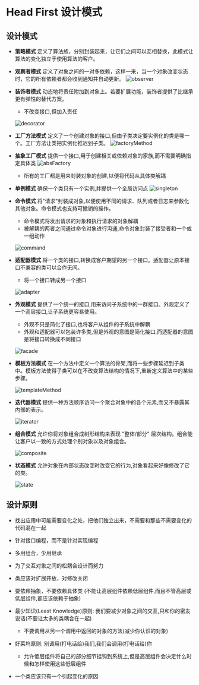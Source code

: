# Head First 设计模式

## 设计模式

- **策略模式** 定义了算法族，分别封装起来，让它们之间可以互相替换，此模式让算法的变化独立于使用算法的客户。

- **观察者模式** 定义了对象之间的一对多依赖，这样一来，当一个对象改变状态时，它的所有依赖者都会收到通知并自动更新。
![observer](http://note.youdao.com/yws/public/resource/d5272cb82a3d24975b3a1798e08f0c43/xmlnote/WEBRESOURCE6093b84e2a557e5f6a7392513782d08e/1723)

- **装饰者模式** 动态地将责任附加到对象上。若要扩展功能，装饰者提供了比继承更有弹性的替代方案。

    - 不改变接口,但加入责任

    ![decorator](http://note.youdao.com/yws/public/resource/d5272cb82a3d24975b3a1798e08f0c43/xmlnote/WEBRESOURCEe18537b3d0a3a8f9a4152bd941d5e496/1725)

- **工厂方法模式** 定义了一个创建对象的接口,但由子类决定要实例化的类是哪一个。工厂方法让类把实例化推迟到子类。
![factoryMethod](http://note.youdao.com/yws/public/resource/d5272cb82a3d24975b3a1798e08f0c43/xmlnote/WEBRESOURCEdc90c73693c9d6c4eddad2bf67ad2188/1717)

- **抽象工厂模式** 提供一个接口,用于创建相关或依赖对象的家族,而不需要明确指定具体类
![absFactory](http://note.youdao.com/yws/public/resource/d5272cb82a3d24975b3a1798e08f0c43/xmlnote/WEBRESOURCE9772fc9950a73f76aa20456de90bbf1c/1720)

    - 所有的工厂都是用来封装对象的创建,以便将代码从具体类解耦

- **单例模式** 确保一个类只有一个实例,并提供一个全局访问点
![singleton](http://note.youdao.com/yws/public/resource/d5272cb82a3d24975b3a1798e08f0c43/xmlnote/WEBRESOURCE193d5f5faa6f3dba521899b39f804a70/1728)

- **命令模式** 将"请求"封装成对象,以便使用不同的请求、队列或者日志来参数化其他对象。命令模式也支持可撤销的操作。

    - 命令模式将发出请求的对象和执行请求的对象解耦
    - 被解耦的两者之间通过命令对象进行沟通,命令对象封装了接受者和一个或一组动作

    ![command](http://note.youdao.com/yws/public/resource/d5272cb82a3d24975b3a1798e08f0c43/xmlnote/WEBRESOURCEeba73f358486584a40d43099d3db9443/1730)

- **适配器模式** 将一个类的接口,转换成客户期望的另一个接口。适配器让原本接口不兼容的类可以合作无间。

    - 将一个接口转成另一个接口

    ![adapter](http://note.youdao.com/yws/public/resource/d5272cb82a3d24975b3a1798e08f0c43/xmlnote/WEBRESOURCE97feb03a8bc50b24c0c97a691cc48d68/1733)

- **外观模式** 提供了一个统一的接口,用来访问子系统中的一群接口。外观定义了一个高层接口,让子系统更容易使用。

    - 外观不只是简化了接口,也将客户从组件的子系统中解耦
    - 外观和适配器可以包装许多类,但是外观的意图是简化接口,而适配器的意图是将接口转换成不同接口

    ![facade](http://note.youdao.com/yws/public/resource/d5272cb82a3d24975b3a1798e08f0c43/xmlnote/WEBRESOURCEab4a45cf1753c2b1e47960f7685f7859/1734)

- **模板方法模式** 在一个方法中定义一个算法的骨架,而将一些步骤延迟到子类中。模板方法使得子类可以在不改变算法结构的情况下,重新定义算法中的某些步骤。

    ![templateMethod](http://note.youdao.com/yws/public/resource/d5272cb82a3d24975b3a1798e08f0c43/xmlnote/WEBRESOURCEcad1527160fb6f53c04943a5500c6402/1736)

- **迭代器模式** 提供一种方法顺序访问一个聚合对象中的各个元素,而又不暴露其内部的表示。

    ![iterator](http://note.youdao.com/yws/public/resource/d5272cb82a3d24975b3a1798e08f0c43/xmlnote/WEBRESOURCE889bae7dee730a718a0cda75a540fbf7/1740)

- **组合模式** 允许你将对象组合成树形结构来表现 "整体/部分" 层次结构。组合能让客户以一致的方式处理个别对象以及对象组合。

    ![composite](http://note.youdao.com/yws/public/resource/d5272cb82a3d24975b3a1798e08f0c43/xmlnote/WEBRESOURCEd542f114f1dc45a834230cf3fdeeae41/1739)

- **状态模式** 允许对象在内部状态改变时改变它的行为,对象看起来好像修改了它的类。

    ![state](http://note.youdao.com/yws/public/resource/d5272cb82a3d24975b3a1798e08f0c43/xmlnote/WEBRESOURCE947ba275f82dc77884e86f5497d4cefa/1791)

## 设计原则

- 找出应用中可能需要变化之处，把他们独立出来，不需要和那些不需要变化的代码混在一起

- 针对接口编程，而不是针对实现编程

- 多用组合，少用继承

- 为了交互对象之间的松耦合设计而努力

- 类应该对扩展开放，对修改关闭

- 要依赖抽象，不要依赖具体类 (不能让高层组件依赖低层组件,而且不管高层或低层组件,都应该依赖于抽象)

- 最少知识(Least Knowledge)原则: 我们要减少对象之间的交互,只和你的密友说话(不要让太多的类耦合在一起)
    - 不要调用从另一个调用中返回的对象的方法(减少你认识的对象)

- 好莱坞原则: 别调用(打电话给)我们,我们会调用(打电话给)你
    - 允许低层组件将自己的部分细节挂钩到系统上,但是高层组件会决定什么时候和怎样使用这些低层组件

- 一个类应该只有一个引起变化的原因








